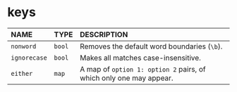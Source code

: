 # keys

| NAME | TYPE | DESCRIPTION |
| :--- | :--- | :--- |
| `nonword` | `bool` | Removes the default word boundaries \(`\b`\). |
| `ignorecase` | `bool` | Makes all matches case-insensitive. |
| `either` | `map` | A map of `option 1: option 2` pairs, of which only one may appear. |

